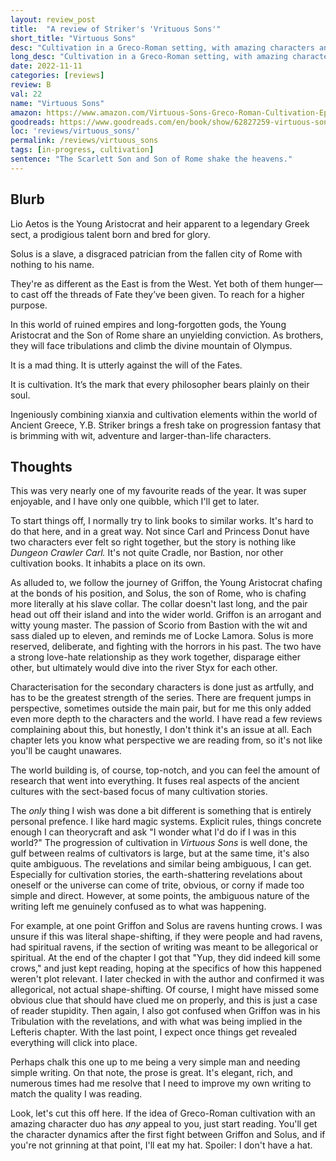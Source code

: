 ```yaml
---
layout: review_post
title:  "A review of Striker's 'Vrituous Sons'"
short_title: "Virtuous Sons"
desc: "Cultivation in a Greco-Roman setting, with amazing characters and absolutely fantasy dynamics."
long_desc: "Cultivation in a Greco-Roman setting, with amazing characters and absolutely fantasy dynamics."
date: 2022-11-11
categories: [reviews]
review: B
val: 22
name: "Virtuous Sons"
amazon: https://www.amazon.com/Virtuous-Sons-Greco-Roman-Cultivation-Epic-ebook/dp/B0BGRLYB1R/
goodreads: https://www.goodreads.com/en/book/show/62827259-virtuous-sons
loc: 'reviews/virtuous_sons/'
permalink: /reviews/virtuous_sons
tags: [in-progress, cultivation]
sentence: "The Scarlett Son and Son of Rome shake the heavens."
---
```




## Blurb

Lio Aetos is the Young Aristocrat and heir apparent to a legendary Greek sect, a prodigious talent born and bred for glory.

Solus is a slave, a disgraced patrician from the fallen city of Rome with nothing to his name.

They're as different as the East is from the West. Yet both of them hunger—to cast off the threads of Fate they’ve been given. To reach for a higher purpose.

In this world of ruined empires and long-forgotten gods, the Young Aristocrat and the Son of Rome share an unyielding conviction. As brothers, they will face tribulations and climb the divine mountain of Olympus.

It is a mad thing. It is utterly against the will of the Fates.

It is cultivation. It’s the mark that every philosopher bears plainly on their soul.

Ingeniously combining xianxia and cultivation elements within the world of Ancient Greece, Y.B. Striker brings a fresh take on progression fantasy that is brimming with wit, adventure and larger-than-life characters.

## Thoughts

This was very nearly one of my favourite reads of the year. It was super enjoyable, and I have only one quibble, which I'll get to later. 

To start things off, I normally try to link books to similar works. It's hard to do that here, and in a great way. Not since Carl and Princess Donut have two characters ever felt so right together, but the story is nothing like *Dungeon Crawler Carl.* It's not quite Cradle, nor Bastion, nor other cultivation books. It inhabits a place on its own.

As alluded to, we follow the journey of Griffon, the Young Aristocrat chafing at the bonds of his position, and Solus, the son of Rome, who is chafing more literally at his slave collar. The collar doesn't last long, and the pair head out off their island and into the wider world. Griffon is an arrogant and witty young master. The passion of Scorio from Bastion with the wit and sass dialed up to eleven, and reminds me of Locke Lamora. Solus is more reserved, deliberate, and fighting with the horrors in his past. The two have a strong love-hate relationship as they work together, disparage either other, but ultimately would dive into the river Styx for each other.

Characterisation for the secondary characters is done just as artfully, and has to be the greatest strength of the series. There are frequent jumps in perspective, sometimes outside the main pair, but for me this only added even more depth to the characters and the world. I have read a few reviews complaining about this, but honestly, I don't think it's an issue at all. Each chapter lets you know what perspective we are reading from, so it's not like you'll be caught unawares.

The world building is, of course, top-notch, and you can feel the amount of research that went into everything. It fuses real aspects of the ancient cultures with the sect-based focus of many cultivation stories. 

The *only* thing I wish was done a bit different is something that is entirely personal prefence. I like hard magic systems. Explicit rules, things concrete enough I can theorycraft and ask "I wonder what I'd do if I was in this world?" The progression of cultivation in *Virtuous Sons* is well done, the gulf between realms of cultivators is large, but at the same time, it's also quite ambiguous. The revelations and similar being ambiguous, I can get. Especially for cultivation stories, the earth-shattering revelations about oneself or the universe can come of trite, obvious, or corny if made too simple and direct. However, at some points, the ambiguous nature of the writing left me genuinely confused as to what was happening.

For example, <span class="spoilers">at one point Griffon and Solus are ravens hunting crows. I was unsure if this was literal shape-shifting, if they were people and had ravens, had spiritual ravens, if the section of writing was meant to be allegorical or spiritual. At the end of the chapter I got that "Yup, they did indeed kill some crows," and just kept reading, hoping at the specifics of how this happened weren't plot relevant. I later checked in with the author and confirmed it was allegorical, not actual shape-shifting.</span> Of course, I might have missed some obvious clue that should have clued me on properly, and this is just a case of reader stupidity. Then again, I also got confused when Griffon was in his Tribulation with the revelations, and with what was being implied in the Lefteris chapter. With the last point, I expect once things get revealed everything will click into place.

Perhaps chalk this one up to me being a very simple man and needing simple writing. On that note, the prose is great. It's elegant, rich, and numerous times had me resolve that I need to improve my own writing to match the quality I was reading.

Look, let's cut this off here. If the idea of Greco-Roman cultivation with an amazing character duo has *any* appeal to you, just start reading. You'll get the character dynamics after the first fight between Griffon and Solus, and if you're not grinning at that point, I'll eat my hat. <span class="spoiler">Spoiler: I don't have a hat.</span>
